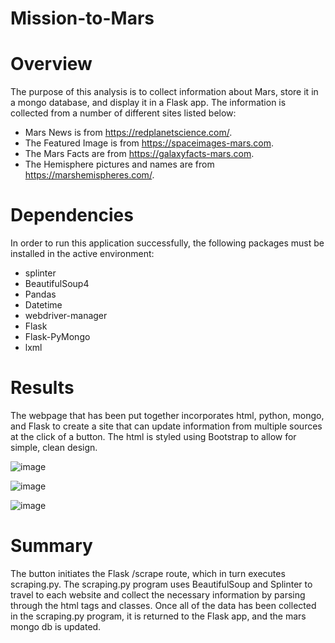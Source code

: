 # Mission-to-Mars

# Overview
  The purpose of this analysis is to collect information about Mars, store it in a mongo database, and display it in a Flask app. The information is collected from a number of different sites listed below:
  - Mars News is from https://redplanetscience.com/.
  - The Featured Image is from https://spaceimages-mars.com.
  - The Mars Facts are from https://galaxyfacts-mars.com.
  - The Hemisphere pictures and names are from https://marshemispheres.com/.

# Dependencies
  In order to run this application successfully, the following packages must be installed in the active environment:
   - splinter
   - BeautifulSoup4
   - Pandas
   - Datetime
   - webdriver-manager
   - Flask
   - Flask-PyMongo
   - lxml


# Results
  The webpage that has been put together incorporates html, python, mongo, and Flask to create a site that can update information from multiple sources at the click of a button. The html is styled using Bootstrap to allow for simple, clean design.
 
 ![image](https://user-images.githubusercontent.com/40553064/138920052-085e9953-bb64-493a-ad2a-689d257fba27.png)

 
 ![image](https://user-images.githubusercontent.com/40553064/138919809-f62d608e-077e-4ed5-9cc6-8a4304ff5575.png)

![image](https://user-images.githubusercontent.com/40553064/138919917-641902a6-d5b7-46dd-9851-b13153ba82fb.png)

 
# Summary
  The button initiates the Flask /scrape route, which in turn executes scraping.py. The scraping.py program uses BeautifulSoup and Splinter to travel to each website and collect the necessary information by parsing through the html tags and classes. Once all of the data has been collected in the scraping.py program, it is returned to the Flask app, and the mars mongo db is updated.
